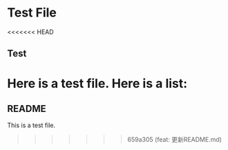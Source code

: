 # Test File

<<<<<<< HEAD
## Test

Here is a test file.
Here is a list:
=======
## README

This is a test file.
>>>>>>> 659a305 (feat: 更新README.md)
